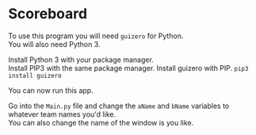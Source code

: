 # Scoreboard

To use this program you will need `guizero` for Python.  
You will also need Python 3.

Install Python 3 with your package manager.  
Install PIP3 with the same package manager. 
Install guizero with PIP. `pip3 install guizero`

You can now run this app. 

Go into the `Main.py` file and change the `aName` and `bName` variables to whatever team names you'd like.  
You can also change the name of the window is you like. 
